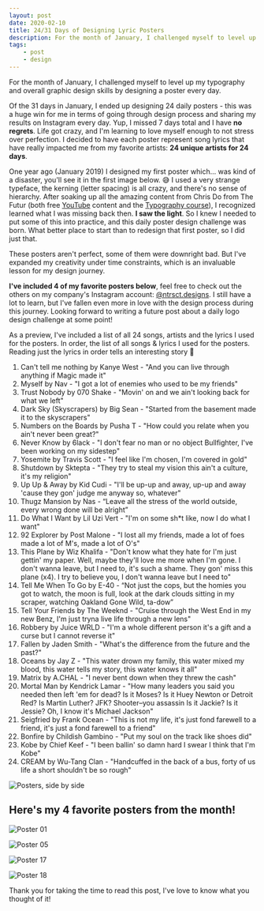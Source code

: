 ```yaml
---
layout: post
date: 2020-02-10
title: 24/31 Days of Designing Lyric Posters
description: For the month of January, I challenged myself to level up my typography and overall graphic design skills by designing a poster every day.
tags:
    - post
    - design
---
```


For the month of January, I challenged myself to level up my typography and overall graphic design skills by designing a poster every day.

Of the 31 days in January, I ended up designing 24 daily posters - this was a huge win for me in terms of going through design process and sharing my results on Instagram every day. Yup, I missed 7 days total and I have **no regrets**. Life got crazy, and I'm learning to love myself enough to not stress over perfection. I decided to have each poster represent song lyrics that have really impacted me from my favorite artists: **24 unique artists for 24 days**.

One year ago (January 2019) I designed my first poster which... was kind of a disaster, you'll see it in the first image below. 😅 I used a very strange typeface, the kerning (letter spacing) is all crazy, and there's no sense of hierarchy. After soaking up all the amazing content from Chris Do from The Futur (both free [YouTube](https://www.youtube.com/user/TheSkoolRocks) content and the [Typography course](https://academy.thefutur.com/p/typography-01)), I recognized learned what I was missing back then. **I saw the light**. So I knew I needed to put some of this into practice, and this daily poster design challenge was born. What better place to start than to redesign that first poster, so I did just that.

These posters aren't perfect, some of them were downright bad. But I've expanded my creativity under time constraints, which is an invaluable lesson for my design journey.

**I've included 4 of my favorite posters below**, feel free to check out the others on my company's Instagram account: [@ntrsct.designs](https://www.instagram.com/ntrsct.designs/). I still have a lot to learn, but I've fallen even more in love with the design process during this journey. Looking forward to writing a future post about a daily logo design challenge at some point!

As a preview, I've included a list of all 24 songs, artists and the lyrics I used for the posters. In order, the list of all songs & lyrics I used for the posters. Reading just the lyrics in order tells an interesting story 🤔

1. Can't tell me nothing by Kanye West - "And you can live through anything if Magic made it"
2. Myself by Nav - "I got a lot of enemies who used to be my friends"
3. Trust Nobody by 070 Shake - "Movin' on and we ain't looking back for what we left"
4. Dark Sky (Skyscrapers) by Big Sean - "Started from the basement made it to the skyscrapers"
5. Numbers on the Boards by Pusha T - "How could you relate when you ain't never been great?"
6. Never Know by 6lack - "I don't fear no man or no object Bullfighter, I've been working on my sidestep"
7. Yosemite by Travis Scott - "I feel like I'm chosen, I'm covered in gold"
8. Shutdown by Sktepta - "They try to steal my vision this ain't a culture, it's my religion"
9. Up Up & Away by Kid Cudi - "I'll be up-up and away, up-up and away 'cause they gon' judge me anyway so, whatever"
10. Thugz Mansion by Nas - “Leave all the stress of the world outside, every wrong done will be alright”
11. Do What I Want by Lil Uzi Vert - "I'm on some sh*t like, now I do what I want"
12. 92 Explorer by Post Malone - "I lost all my friends, made a lot of foes made a lot of M's, made a lot of O's"
13. This Plane by Wiz Khalifa - "Don't know what they hate for I'm just gettin' my paper. Well, maybe they'll love me more when I'm gone. I don't wanna leave, but I need to, it's such a shame. They gon' miss this plane (x4). I try to believe you, I don't wanna leave but I need to"
14. Tell Me When To Go by E-40 - “Not just the cops, but the homies you got to watch, the moon is full, look at the dark clouds sitting in my scraper, watching Oakland Gone Wild, ta-dow”
15. Tell Your Friends by The Weeknd - "Cruise through the West End in my new Benz, I'm just tryna live life through a new lens"
16. Robbery by Juice WRLD - "I'm a whole different person it's a gift and a curse but I cannot reverse it"
17. Fallen by Jaden Smith - "What's the difference from the future and the past?"
18. Oceans by Jay Z - "This water drown my family, this water mixed my blood, this water tells my story, this water knows it all"
19. Matrix by A.CHAL - "I never bent down when they threw the cash"
20. Mortal Man by Kendrick Lamar - "How many leaders you said you needed then left 'em for dead? Is it Moses? Is it Huey Newton or Detroit Red? Is Martin Luther? JFK? Shooter–you assassin Is it Jackie? Is it Jessie? Oh, I know it's Michael Jackson"
21. Seigfried by Frank Ocean - "This is not my life, it's just fond farewell to a friend, it's just a fond farewell to a friend"
22. Bonfire by Childish Gambino - "Put my soul on the track like shoes did"
23. Kobe by Chief Keef - "I been ballin' so damn hard I swear I think that I'm Kobe"
24. CREAM by Wu-Tang Clan - "Handcuffed in the back of a bus, forty of us life a short shouldn't be so rough"

![Posters, side by side](./posters-side-by-side-two.jpg)

## Here's my 4 favorite posters from the month!

![Poster 01](./poster-01.png)

![Poster 05](./poster-05.png)

![Poster 17](./poster-17.png)

![Poster 18](./poster-18.png)

Thank you for taking the time to read this post, I've love to know what you thought of it!